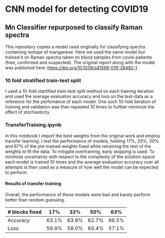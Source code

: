 # CNN model for detecting COVID19 
## Mn Classifier repurposed to classify Raman spectra  
This repository copies a model used originally for classifying spectra containing isotope of manganese. Here we used the same model but trained it on Raman spectra taken on 
blood samples from covid-patients (free, confirmed and suspected).
The original report along with the model was published here: https://doi.org/10.1038/s41598-019-38482-1

### 10 fold stratified train-test split
I used a 10-fold startified train-test split method on each training iteration and used the average evaluation accuracy and loss on the test-data as a reference for the perfomance
of each model. One such 10-fold iteration of training and validation was then repeated 10 times to further minimize the effect of stochasticity.

### TransferTraining.ipynb
In this notebook I import the best weights from the original work and employ transfer learning. I test the performance of models, holding 17%, 33%, 50% and 67% of the pre-trained weights fixed while retraining the rest of the weights to fit the data. To mitigate overtraining, early stopping is used. To minimize uncertainty with respect to 
the complexity of the solution-space each model is trained 10 times and the average evaluation accuracy over all attempts is then used as a measure of how well the model can 
be expected to perform.

#### Results of transfer training
Overall, the performance of these models were bad and barely perform better than random guessing.

| # blocks fixed | 17%   | 33%   | 50%   | 63%   |
|----------------|-------|-------|-------|-------|
| Accuracy       | 63.1% | 63.9% | 62.7% | 66.5% |
| Loss           | 56.9% | 58.0% | 60.4% | 57.1% |
